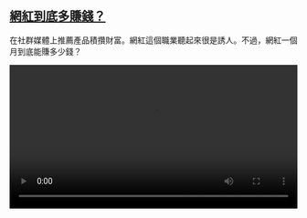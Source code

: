 <!--1640683024000-->
[網紅到底多賺錢？](https://www.dw.com/zh/%E7%B6%B2%E7%B4%85%E5%88%B0%E5%BA%95%E5%A4%9A%E8%B3%BA%E9%8C%A2%EF%BC%9F%20%20/a-60132136)
------

<p>在社群媒體上推薦產品積攢財富。網紅這個職業聽起來很是誘人。不過，網紅一個月到底能賺多少錢？ </small></p><video src="https://tvdownloaddw-a.akamaihd.net/dwtv_video/flv/vdt_zh/2021/bchi211214_007_bchi_211214_geld_01r_sd_sor.mp4" controls style="width:100%"></video>
